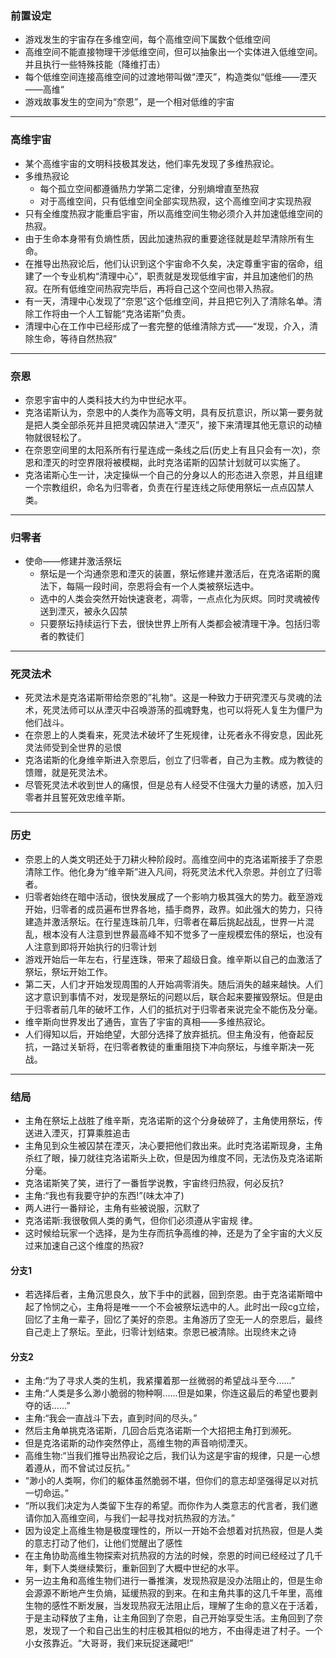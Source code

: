 ### 前置设定


* 游戏发生的宇宙存在多维空间，每个高维空间下属数个低维空间
* 高维空间不能直接物理干涉低维空间，但可以抽象出一个实体进入低维空间。并且执行一些特殊技能（降维打击）
* 每个低维空间连接高维空间的过渡地带叫做“湮灭”，构造类似“低维——湮灭——高维“
* 游戏故事发生的空间为“奈恩”，是一个相对低维的宇宙

---

### 高维宇宙
* 某个高维宇宙的文明科技极其发达，他们率先发现了多维热寂论。
* 多维热寂论
  * 每个孤立空间都遵循热力学第二定律，分别熵增直至热寂
  * 对于高维空间，只有低维空间全部实现热寂，这个高维空间才实现热寂
* 只有全维度热寂才能重启宇宙，所以高维空间生物必须介入并加速低维空间的热寂。
* 由于生命本身带有负熵性质，因此加速热寂的重要途径就是趁早清除所有生命。
* 在推导出热寂论后，他们认识到这个宇宙命不久矣，决定尊重宇宙的宿命，组建了一个专业机构“清理中心”，职责就是发现低维宇宙，并且加速他们的热寂。在所有低维空间热寂完毕后，再将自己这个空间也带入热寂。
* 有一天，清理中心发现了“奈恩”这个低维空间，并且把它列入了清除名单。清除工作将由一个人工智能“克洛诺斯”负责。
* 清理中心在工作中已经形成了一套完整的低维清除方式——“发现，介入，清除生命，等待自然热寂”

---

### 奈恩
* 奈恩宇宙中的人类科技大约为中世纪水平。
* 克洛诺斯认为，奈恩中的人类作为高等文明，具有反抗意识，所以第一要务就是把人类全部杀死并且把灵魂囚禁进入“湮灭”，接下来清理其他无意识的动植物就很轻松了。
* 在奈恩空间里的太阳系所有行星连成一条线之后(历史上有且只会有一次)，奈恩和湮灭的时空界限将被模糊，此时克洛诺斯的囚禁计划就可以实施了。
* 克洛诺斯心生一计，决定操纵一个自己的分身以人的形态进入奈恩，并且组建一个宗教组织，命名为归零者，负责在行星连线之际使用祭坛一点点囚禁人类。

---

### 归零者
* 使命——修建并激活祭坛
  * 祭坛是一个沟通奈恩和湮灭的装置，祭坛修建并激活后，在克洛诺斯的魔法下，每隔一段时间，奈恩将会有一个人类被祭坛选中。
  * 选中的人类会突然开始快速衰老，凋零，一点点化为灰烬。同时灵魂被传送到湮灭，被永久囚禁
  * 只要祭坛持续运行下去，很快世界上所有人类都会被清理干净。包括归零者的教徒们

---

### 死灵法术
* 死灵法术是克洛诺斯带给奈恩的”礼物“。这是一种致力于研究湮灭与灵魂的法术，死灵法师可以从湮灭中召唤游荡的孤魂野⻤，也可以将死人复生为僵尸为他们战斗。
* 在奈恩上的人类看来，死灵法术破坏了生死规律，让死者永不得安息，因此死灵法师受到全世界的忌恨
* 克洛诺斯的化身维辛斯进入奈恩后，创立了归零者，自己为主教。成为教徒的馈赠，就是死灵法术。
* 尽管死灵法术收到世人的痛恨，但是总有人经受不住强大力量的诱惑，加入归零者并且誓死效忠维辛斯。

---
### 历史

* 奈恩上的人类文明还处于刀耕火种阶段时。高维空间中的克洛诺斯接手了奈恩清除工作。他化身为“维辛斯”进入凡间，将死灵法术代入奈恩。并创立了归零者。
* 归零者始终在暗中活动，很快发展成了一个影响力极其强大的势力。截至游戏开始，归零者的成员遍布世界各地，插手商界，政界。如此强大的势力，只待建造并激活祭坛。在行星连珠前几年，归零者在幕后挑起战乱，世界一片混乱，根本没有人注意到世界最高峰不知不觉多了一座规模宏伟的祭坛，也没有人注意到即将开始执行的归零计划
* 游戏开始后一年左右，行星连珠，带来了超级日⻝。维辛斯以自己的血激活了祭坛，祭坛开始工作。
* 第二天，人们才开始发现周围的人开始凋零消失。随后消失的越来越快。人们这才意识到事情不对，发现是祭坛的问题以后，联合起来要摧毁祭坛。但是由于归零者前几年的破坏工作，人们的抵抗对于归零者来说完全不能伤及分毫。
* 维辛斯向世界发出了通告，宣告了宇宙的真相——多维热寂论。
* 人们得知以后，开始绝望，大部分选择了放弃抵抗。但主⻆没有，他奋起反抗，一路过关斩将，在归零者教徒的重重阻挠下冲向祭坛，与维辛斯决一死战。

---

### 结局
* 主⻆在祭坛上战胜了维辛斯，克洛诺斯的这个分身破碎了，主⻆使用祭坛，传送进入湮灭，打算乘胜追击
* 主⻆⻅到众生被囚禁在湮灭，决心要把他们救出来。此时克洛诺斯现身，主⻆杀红了眼，操刀就往克洛诺斯头上砍，但是因为维度不同，无法伤及克洛诺斯分毫。
* 克洛诺斯笑了笑，进行了一番哲学说教，宇宙终归热寂，何必反抗?
* 主⻆:“我也有我要守护的东⻄!”(味太冲了)
* 两人进行一番辩论，主⻆有些被说服，沉默了
* 克洛诺斯:我很敬佩人类的勇气，但你们必须遵从宇宙规
律。
* 这时候给玩家一个选择，是为生存而抗争高维的神，还是为了全宇宙的大义反过来加速自己这个维度的热寂?

#### 分支1

* 若选择后者，主⻆沉思良久，放下手中的武器，回到奈恩。由于克洛诺斯暗中起了怜悯之心，主⻆将是唯一一个不会被祭坛选中的人。此时出一段cg立绘，回忆了主⻆一辈子，回忆了美好的奈恩。主⻆游历了空无一人的奈恩后，最终自己走上了祭坛。至此，归零计划结束。奈恩已被清除。出现终末之诗


#### 分支2
* 主⻆:“为了寻求人类的生机，我紧攥着那一丝微弱的希望战斗至今......” 
* 主⻆:“人类是多么渺小脆弱的物种啊......但是如果，你连这最后的希望也要剥夺的话......”
* 主⻆:“我会一直战斗下去，直到时间的尽头。” 
* 然后主⻆单挑克洛诺斯，几回合后克洛诺斯一个大招把主⻆打到濒死。
* 但是克洛诺斯的动作突然停止，高维生物的声音响彻湮灭。
* 高维生物:“当我们推导出热寂论之后，我们认为这是宇宙的规律，只是一心想着遵从，而不曾试过反抗。”
* “渺小的人类啊，你们的躯体虽然脆弱不堪，但你们的意志却坚强得足以对抗一切命运。”
* “所以我们决定为人类留下生存的希望。而你作为人类意志的代言者，我们邀请你加入高维空间，与我们一起寻找对抗热寂的方法。”
* 因为设定上高维生物是极度理性的，所以一开始不会想着对抗热寂，但是人类的意志打动了他们，让他们觉醒出了感性
* 在主⻆协助高维生物探索对抗热寂的方法的时候，奈恩的时间已经经过了几千年，剩下人类继续繁衍，重新回到了大概中世纪的水平。
* 另一边主⻆和高维生物们进行一番推演，发现热寂是没办法阻止的，但是生命会源源不断地产生负熵，延缓热寂的到来。在和主⻆共事的这几千年里，高维生物的感性不断发展，当发现热寂无法阻止后，理解了生命的意义在于活着，于是主动释放了主⻆，让主⻆回到了奈恩，自己开始享受生活。主⻆回到了奈恩，发现了一个和自己出生的村庄极其相似的地方，不由得走进了村子。一个小女孩靠近。“大哥哥，我们来玩捉迷藏吧!”
